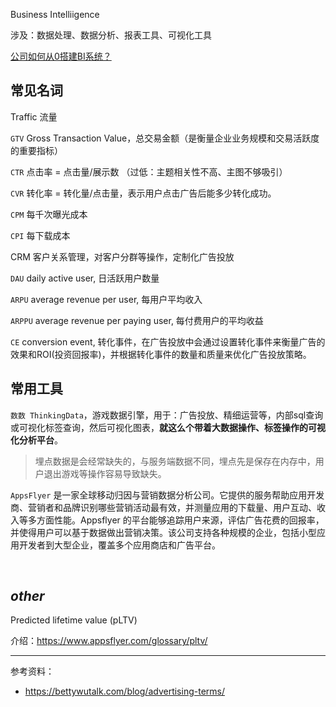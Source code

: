 

Business Intelliigence

涉及：数据处理、数据分析、报表工具、可视化工具


[公司如何从0搭建BI系统？](https://www.zhihu.com/question/61986530)


## 常见名词

Traffic 流量

`GTV` Gross Transaction Value，总交易金额（是衡量企业业务规模和交易活跃度的重要指标）


`CTR` 点击率 = 点击量/展示数
（过低：主题相关性不高、主图不够吸引）


`CVR` 转化率 = 转化量/点击量，表示用户点击广告后能多少转化成功。


`CPM` 每千次曝光成本


`CPI` 每下载成本

CRM 客户关系管理，对客户分群等操作，定制化广告投放


`DAU` daily active user, 日活跃用户数量


`ARPU` average revenue per user, 每用户平均收入

`ARPPU` average revenue per paying user, 每付费用户的平均收益


`CE` conversion event, 转化事件，在广告投放中会通过设置转化事件来衡量广告的效果和ROI(投资回报率)，并根据转化事件的数量和质量来优化广告投放策略。



## 常用工具

`数数 ThinkingData`，游戏数据引擎，用于：广告投放、精细运营等，内部sql查询或可视化标签查询，然后可视化图表，**就这么个带着大数据操作、标签操作的可视化分析平台**。


>埋点数据是会经常缺失的，与服务端数据不同，埋点先是保存在内存中，用户退出游戏等操作容易导致缺失。

`AppsFlyer` 是一家全球移动归因与营销数据分析公司。它提供的服务帮助应用开发商、营销者和品牌识别哪些营销活动最有效，并测量应用的下载量、用户互动、收入等多方面性能。Appsflyer 的平台能够追踪用户来源，评估广告花费的回报率，并使得用户可以基于数据做出营销决策。该公司支持各种规模的企业，包括小型应用开发者到大型企业，覆盖多个应用商店和广告平台。



</br>

## _other_

Predicted lifetime value (pLTV)

介绍：https://www.appsflyer.com/glossary/pltv/







-------------

参考资料：
- https://bettywutalk.com/blog/advertising-terms/